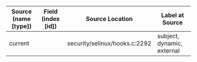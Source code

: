 | Source (name [type])          | Field (index [id]) | Source Location               | Label at Source             |
|-------------------------------|--------------------|-------------------------------|-----------------------------|
| current                       |                    | security/selinux/hooks.c:2292 | subject, dynamic, external  |
